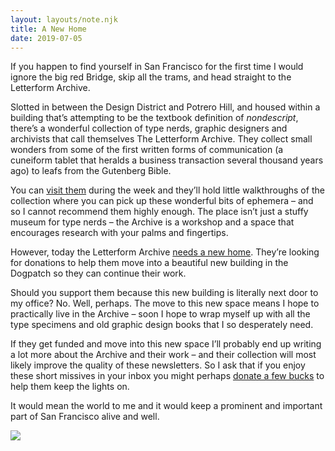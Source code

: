 ```yaml
---
layout: layouts/note.njk
title: A New Home
date: 2019-07-05
---
```


If you happen to find yourself in San Francisco for the first time I would ignore the big red Bridge, skip all the trams, and head straight to the Letterform Archive.

Slotted in between the Design District and Potrero Hill, and housed within a building that’s attempting to be the textbook definition of _nondescript_, there’s a wonderful collection of type nerds, graphic designers and archivists that call themselves The Letterform Archive. They collect small wonders from some of the first written forms of communication (a cuneiform tablet that heralds a business transaction several thousand years ago) to leafs from the Gutenberg Bible.

You can [visit them](https://letterformarchive.org/visit/) during the week and they’ll hold little walkthroughs of the collection where you can pick up these wonderful bits of ephemera – and so I cannot recommend them highly enough. The place isn’t just a stuffy museum for type nerds – the Archive is a workshop and a space that encourages research with your palms and fingertips.

However, today the Letterform Archive [needs a new home](https://letterformarchive.org/news/a-new-home-for-letterform-archive). They’re looking for donations to help them move into a beautiful new building in the Dogpatch so they can continue their work.

Should you support them because this new building is literally next door to my office? No. Well, perhaps. The move to this new space means I hope to practically live in the Archive – soon I hope to wrap myself up with all the type specimens and old graphic design books that I so desperately need.

If they get funded and move into this new space I’ll probably end up writing a lot more about the Archive and their work – and their collection will most likely improve the quality of these newsletters. So I ask that if you enjoy these short missives in your inbox you might perhaps [donate a few bucks](https://letterformarchive.org/news/a-new-home-for-letterform-archive) to help them keep the lights on.

It would mean the world to me and it would keep a prominent and important part of San Francisco alive and well.

![](https://buttondown.s3.us-west-2.amazonaws.com/images/0d4379fe-4269-4941-8932-637fb8afe161.jpg)
